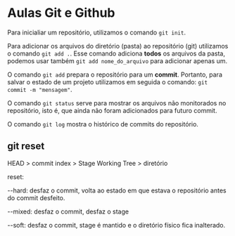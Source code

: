 # Aulas Git e Github

Para inicialiar um repositório, utilizamos o comando `git init`.

Para adicionar os arquivos do diretório (pasta) ao repositório (git) utilizamos
o comando `git add .`. Esse comando adiciona **todos** os arquivos da pasta,
podemos usar também `git add nome_do_arquivo` para adicionar apenas um.

O comando `git add` prepara o repositório para um **commit**. Portanto, para
salvar o estado de um projeto utilizamos em seguida o comando:
`git commit -m "mensagem"`.

O comando `git status` serve para mostrar os arquivos não monitorados no
repositório, isto é, que ainda não foram adicionados para futuro commit.

O comando `git log` mostra o histórico de commits do repositório.

## git reset

HEAD > commit index > Stage Working Tree > diretório

reset:

--hard: desfaz o commit, volta ao estado em que estava o repositório antes do
commit desfeito.

--mixed: desfaz o commit, desfaz o stage

--soft: desfaz o commit, stage é mantido e o diretório físico fica inalterado.
